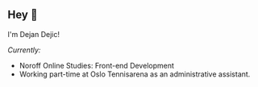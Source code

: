 <h2> Hey 👋 </h2>

I'm Dejan Dejic!

<i> Currently:</i>

- Noroff Online Studies: Front-end Development
- Working part-time at Oslo Tennisarena as an administrative assistant.

<i class="fa-brands fa-html5"></i>
